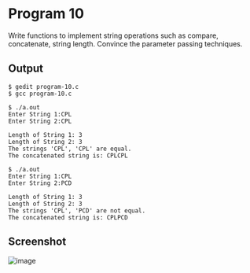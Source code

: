 # Program 10

Write functions to implement string operations such as compare, concatenate, string length. Convince the parameter passing techniques.

## Output

```shell
$ gedit program-10.c
$ gcc program-10.c

$ ./a.out
Enter String 1:CPL
Enter String 2:CPL

Length of String 1: 3
Length of String 2: 3
The strings 'CPL', 'CPL' are equal.
The concatenated string is: CPLCPL

$ ./a.out
Enter String 1:CPL
Enter String 2:PCD

Length of String 1: 3
Length of String 2: 3
The strings 'CPL', 'PCD' are not equal.
The concatenated string is: CPLPCD

```

## Screenshot

![image](https://user-images.githubusercontent.com/44167922/50373692-b05e8400-0608-11e9-99b3-3e4fdbf0c0e1.png)



